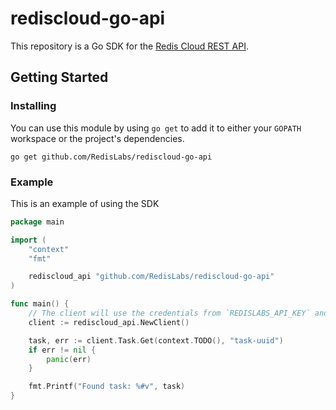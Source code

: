 # rediscloud-go-api

This repository is a Go SDK for the [Redis Cloud REST API](https://docs.redislabs.com/latest/rc/api/).

## Getting Started

### Installing
You can use this module by using `go get` to add it to either your `GOPATH` workspace or
the project's dependencies.
```shell script
go get github.com/RedisLabs/rediscloud-go-api
```

### Example
This is an example of using the SDK
```go
package main

import (
	"context"
	"fmt"

	rediscloud_api "github.com/RedisLabs/rediscloud-go-api"
)

func main() {
	// The client will use the credentials from `REDISLABS_API_KEY` and `REDISLABS_SECRET_KEY` by default
	client := rediscloud_api.NewClient()

	task, err := client.Task.Get(context.TODO(), "task-uuid")
	if err != nil {
		panic(err)
	}

	fmt.Printf("Found task: %#v", task)
}
```
